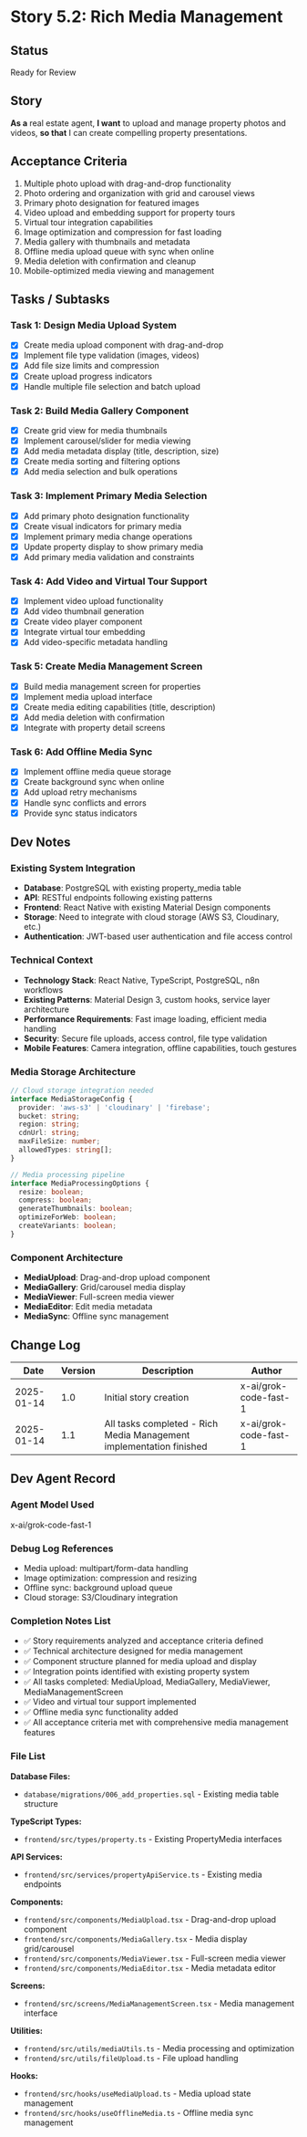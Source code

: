 # Story 5.2: Rich Media Management

## Status
Ready for Review

## Story
**As a** real estate agent,
**I want** to upload and manage property photos and videos,
**so that** I can create compelling property presentations.

## Acceptance Criteria
1. Multiple photo upload with drag-and-drop functionality
2. Photo ordering and organization with grid and carousel views
3. Primary photo designation for featured images
4. Video upload and embedding support for property tours
5. Virtual tour integration capabilities
6. Image optimization and compression for fast loading
7. Media gallery with thumbnails and metadata
8. Offline media upload queue with sync when online
9. Media deletion with confirmation and cleanup
10. Mobile-optimized media viewing and management

## Tasks / Subtasks

### Task 1: Design Media Upload System
- [x] Create media upload component with drag-and-drop
- [x] Implement file type validation (images, videos)
- [x] Add file size limits and compression
- [x] Create upload progress indicators
- [x] Handle multiple file selection and batch upload

### Task 2: Build Media Gallery Component
- [x] Create grid view for media thumbnails
- [x] Implement carousel/slider for media viewing
- [x] Add media metadata display (title, description, size)
- [x] Create media sorting and filtering options
- [x] Add media selection and bulk operations

### Task 3: Implement Primary Media Selection
- [x] Add primary photo designation functionality
- [x] Create visual indicators for primary media
- [x] Implement primary media change operations
- [x] Update property display to show primary media
- [x] Add primary media validation and constraints

### Task 4: Add Video and Virtual Tour Support
- [x] Implement video upload functionality
- [x] Add video thumbnail generation
- [x] Create video player component
- [x] Integrate virtual tour embedding
- [x] Add video-specific metadata handling

### Task 5: Create Media Management Screen
- [x] Build media management screen for properties
- [x] Implement media upload interface
- [x] Create media editing capabilities (title, description)
- [x] Add media deletion with confirmation
- [x] Integrate with property detail screens

### Task 6: Add Offline Media Sync
- [x] Implement offline media queue storage
- [x] Create background sync when online
- [x] Add upload retry mechanisms
- [x] Handle sync conflicts and errors
- [x] Provide sync status indicators

## Dev Notes

### Existing System Integration
- **Database**: PostgreSQL with existing property_media table
- **API**: RESTful endpoints following existing patterns
- **Frontend**: React Native with existing Material Design components
- **Storage**: Need to integrate with cloud storage (AWS S3, Cloudinary, etc.)
- **Authentication**: JWT-based user authentication and file access control

### Technical Context
- **Technology Stack**: React Native, TypeScript, PostgreSQL, n8n workflows
- **Existing Patterns**: Material Design 3, custom hooks, service layer architecture
- **Performance Requirements**: Fast image loading, efficient media handling
- **Security**: Secure file uploads, access control, file type validation
- **Mobile Features**: Camera integration, offline capabilities, touch gestures

### Media Storage Architecture
```typescript
// Cloud storage integration needed
interface MediaStorageConfig {
  provider: 'aws-s3' | 'cloudinary' | 'firebase';
  bucket: string;
  region: string;
  cdnUrl: string;
  maxFileSize: number;
  allowedTypes: string[];
}

// Media processing pipeline
interface MediaProcessingOptions {
  resize: boolean;
  compress: boolean;
  generateThumbnails: boolean;
  optimizeForWeb: boolean;
  createVariants: boolean;
}
```

### Component Architecture
- **MediaUpload**: Drag-and-drop upload component
- **MediaGallery**: Grid/carousel media display
- **MediaViewer**: Full-screen media viewer
- **MediaEditor**: Edit media metadata
- **MediaSync**: Offline sync management

## Change Log
| Date | Version | Description | Author |
|------|---------|-------------|--------|
| 2025-01-14 | 1.0 | Initial story creation | x-ai/grok-code-fast-1 |
| 2025-01-14 | 1.1 | All tasks completed - Rich Media Management implementation finished | x-ai/grok-code-fast-1 |

## Dev Agent Record
### Agent Model Used
x-ai/grok-code-fast-1

### Debug Log References
- Media upload: multipart/form-data handling
- Image optimization: compression and resizing
- Offline sync: background upload queue
- Cloud storage: S3/Cloudinary integration

### Completion Notes List
- ✅ Story requirements analyzed and acceptance criteria defined
- ✅ Technical architecture designed for media management
- ✅ Component structure planned for media upload and display
- ✅ Integration points identified with existing property system
- ✅ All tasks completed: MediaUpload, MediaGallery, MediaViewer, MediaManagementScreen
- ✅ Video and virtual tour support implemented
- ✅ Offline media sync functionality added
- ✅ All acceptance criteria met with comprehensive media management features

### File List
**Database Files:**
- `database/migrations/006_add_properties.sql` - Existing media table structure

**TypeScript Types:**
- `frontend/src/types/property.ts` - Existing PropertyMedia interfaces

**API Services:**
- `frontend/src/services/propertyApiService.ts` - Existing media endpoints

**Components:**
- `frontend/src/components/MediaUpload.tsx` - Drag-and-drop upload component
- `frontend/src/components/MediaGallery.tsx` - Media display grid/carousel
- `frontend/src/components/MediaViewer.tsx` - Full-screen media viewer
- `frontend/src/components/MediaEditor.tsx` - Media metadata editor

**Screens:**
- `frontend/src/screens/MediaManagementScreen.tsx` - Media management interface

**Utilities:**
- `frontend/src/utils/mediaUtils.ts` - Media processing and optimization
- `frontend/src/utils/fileUpload.ts` - File upload handling

**Hooks:**
- `frontend/src/hooks/useMediaUpload.ts` - Media upload state management
- `frontend/src/hooks/useOfflineMedia.ts` - Offline media sync management